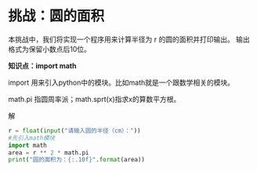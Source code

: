 # 挑战：圆的面积

本挑战中，我们将实现一个程序用来计算半径为 r 的圆的面积并打印输出。  输出格式为保留小数点后10位。

**知识点：import math**  

import 用来引入python中的模块。比如math就是一个跟数学相关的模块。

math.pi 指圆周率派；math.sprt(x)指求x的算数平方根。  

解  

```python
r = float(input("请输入圆的半径（cm）："))
#先引入math模块
import math
area = r ** 2 * math.pi
print("圆的面积为：{:.10f}".format(area))
```

